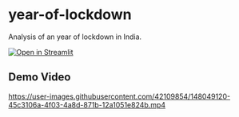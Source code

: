 # year-of-lockdown
Analysis of an year of lockdown in India.

[![Open in Streamlit](https://static.streamlit.io/badges/streamlit_badge_black_white.svg)](https://share.streamlit.io/kewalmishra/year-of-lockdown/main/st_app.py)


## Demo Video

https://user-images.githubusercontent.com/42109854/148049120-45c3106a-4f03-4a8d-871b-12a1051e824b.mp4

